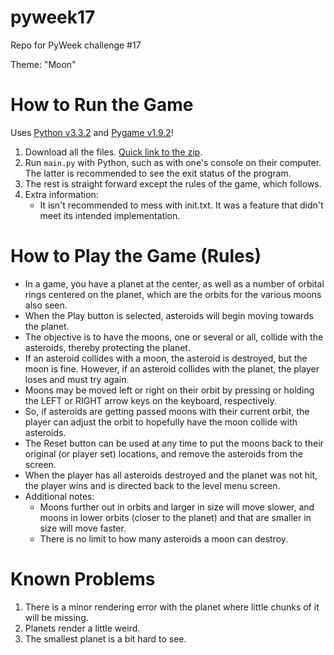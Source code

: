 pyweek17
========

Repo for PyWeek challenge #17

Theme: "Moon"

# How to Run the Game

Uses [Python v3.3.2](http://www.python.org/download/) and [Pygame v1.9.2](https://bitbucket.org/pygame/pygame/downloads)!

1. Download all the files. [Quick link to the zip](https://github.com/5hassay/pyweek17/archive/master.zip).
2. Run `main.py` with Python, such as with one's console on their computer. The latter is recommended to see the exit status of the program.
3. The rest is straight forward except the rules of the game, which follows.
4. Extra information:
    * It isn't recommended to mess with init.txt. It was a feature that didn't meet its intended implementation.

# How to Play the Game (Rules)

* In a game, you have a planet at the center, as well as a number of orbital rings centered on the planet, which are the orbits for the various moons also seen.
* When the Play button is selected, asteroids will begin moving towards the planet.
* The objective is to have the moons, one or several or all, collide with the asteroids, thereby protecting the planet.
* If an asteroid collides with a moon, the asteroid is destroyed, but the moon is fine. However, if an asteroid collides with the planet, the player loses and must try again.
* Moons may be moved left or right on their orbit by pressing or holding the LEFT or RIGHT arrow keys on the keyboard, respectively.
* So, if asteroids are getting passed moons with their current orbit, the player can adjust the orbit to hopefully have the moon collide with asteroids.
* The Reset button can be used at any time to put the moons back to their original (or player set) locations, and remove the asteroids from the screen.
* When the player has all asteroids destroyed and the planet was not hit, the player wins and is directed back to the level menu screen.
* Additional notes:
    * Moons further out in orbits and larger in size will move slower, and moons in lower orbits (closer to the planet) and that are smaller in size will move faster.
    * There is no limit to how many asteroids a moon can destroy.

# Known Problems

1. There is a minor rendering error with the planet where little chunks of it will be missing.
2. Planets render a little weird.
3. The smallest planet is a bit hard to see.

